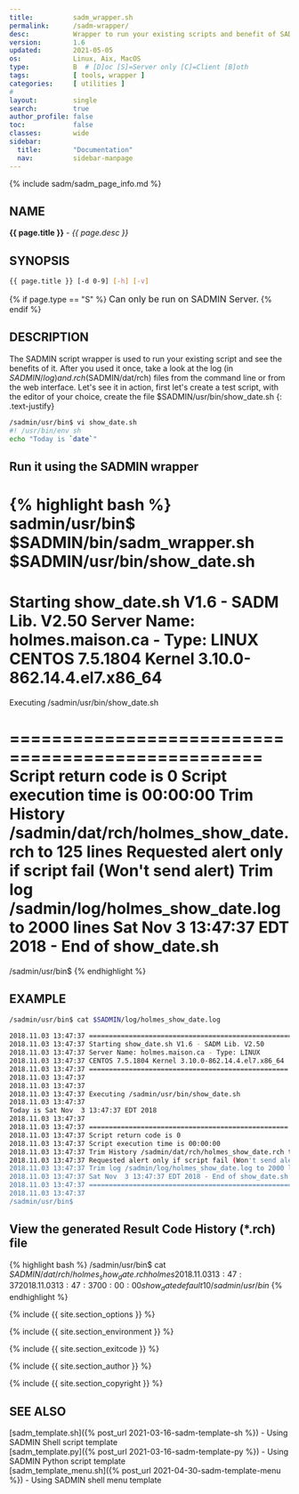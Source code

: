 ```yaml
---
title:          sadm_wrapper.sh
permalink:      /sadm-wrapper/
desc:           Wrapper to run your existing scripts and benefit of SADMIN tools.
version:        1.6
updated:        2021-05-05 
os:             Linux, Aix, MacOS
type:           B  # [D]oc [S]=Server only [C]=Client [B]oth
tags:           [ tools, wrapper ]
categories:     [ utilities ]
#
layout:         single
search:         true
author_profile: false
toc:            false
classes:        wide
sidebar:
  title:        "Documentation"
  nav:          sidebar-manpage
---
```


{% include sadm/sadm_page_info.md %}

<a id="name"></a>
## NAME
**{{ page.title }}** - *{{ page.desc }}*   



<a id="synopsis"></a>
## SYNOPSIS

```bash
{{ page.title }} [-d 0-9] [-h] [-v]
```
{% if page.type == "S" %}
<font size="3">Can only be run on SADMIN Server.</font>
{% endif %}



<a id="description"></a>
## DESCRIPTION

The SADMIN script wrapper is used to run your existing script and see the benefits of it. After you
used it once, take a look at the log (in $SADMIN/log) and .rch ($SADMIN/dat/rch) files from the 
command line or from the web interface. Let's see it in action, first let's create a test script, 
with the editor of your choice, create the file $SADMIN/usr/bin/show_date.sh
 {: .text-justify}

```bash
/sadmin/usr/bin$ vi show_date.sh   
#! /usr/bin/env sh  
echo "Today is `date`"   
```

## Run it using the SADMIN wrapper

{% highlight bash %}
sadmin/usr/bin$ $SADMIN/bin/sadm_wrapper.sh $SADMIN/usr/bin/show_date.sh
================================================================================
Starting show_date.sh V1.6 - SADM Lib. V2.50
Server Name: holmes.maison.ca - Type: LINUX
CENTOS 7.5.1804 Kernel 3.10.0-862.14.4.el7.x86_64
==================================================
 
Executing /sadmin/usr/bin/show_date.sh 
  
==================================================
Script return code is 0
Script execution time is 00:00:00
Trim History /sadmin/dat/rch/holmes_show_date.rch to 125 lines
Requested alert only if script fail (Won't send alert)
Trim log /sadmin/log/holmes_show_date.log to 2000 lines
Sat Nov  3 13:47:37 EDT 2018 - End of show_date.sh
================================================================================
/sadmin/usr/bin$ 
{% endhighlight %}  
        

<a id="examples"></a>

## EXAMPLE

```bash
/sadmin/usr/bin$ cat $SADMIN/log/holmes_show_date.log
 
2018.11.03 13:47:37 ================================================================================
2018.11.03 13:47:37 Starting show_date.sh V1.6 - SADM Lib. V2.50
2018.11.03 13:47:37 Server Name: holmes.maison.ca - Type: LINUX
2018.11.03 13:47:37 CENTOS 7.5.1804 Kernel 3.10.0-862.14.4.el7.x86_64
2018.11.03 13:47:37 ==================================================
2018.11.03 13:47:37  
2018.11.03 13:47:37   
2018.11.03 13:47:37 Executing /sadmin/usr/bin/show_date.sh 
2018.11.03 13:47:37   
Today is Sat Nov  3 13:47:37 EDT 2018
2018.11.03 13:47:37  
2018.11.03 13:47:37 ==================================================
2018.11.03 13:47:37 Script return code is 0
2018.11.03 13:47:37 Script execution time is 00:00:00
2018.11.03 13:47:37 Trim History /sadmin/dat/rch/holmes_show_date.rch to 125 lines
2018.11.03 13:47:37 Requested alert only if script fail (Won't send alert)
2018.11.03 13:47:37 Trim log /sadmin/log/holmes_show_date.log to 2000 lines
2018.11.03 13:47:37 Sat Nov  3 13:47:37 EDT 2018 - End of show_date.sh
2018.11.03 13:47:37 ================================================================================
2018.11.03 13:47:37  
/sadmin/usr/bin$ 
```
        

## View the generated Result Code History (*.rch) file

{% highlight bash %}
/sadmin/usr/bin$ cat $SADMIN/dat/rch/holmes_show_date.rch 
holmes 2018.11.03 13:47:37 2018.11.03 13:47:37 00:00:00 show_date default 1 0
/sadmin/usr/bin$ 
{% endhighlight %} 
        


{% include {{ site.section_options     }} %}

{% include {{ site.section_environment }} %}

{% include {{ site.section_exitcode    }} %}

{% include {{ site.section_author      }} %}

{% include {{ site.section_copyright   }} %}


<a id="seealso"></a>
## SEE ALSO

[sadm_template.sh]({% post_url 2021-03-16-sadm-template-sh %}) - Using SADMIN Shell script template   
[sadm_template.py]({% post_url 2021-03-16-sadm-template-py %}) - Using SADMIN Python script template    
[sadm_template_menu.sh]({% post_url 2021-04-30-sadm-template-menu %}) - Using SADMIN shell menu template   
